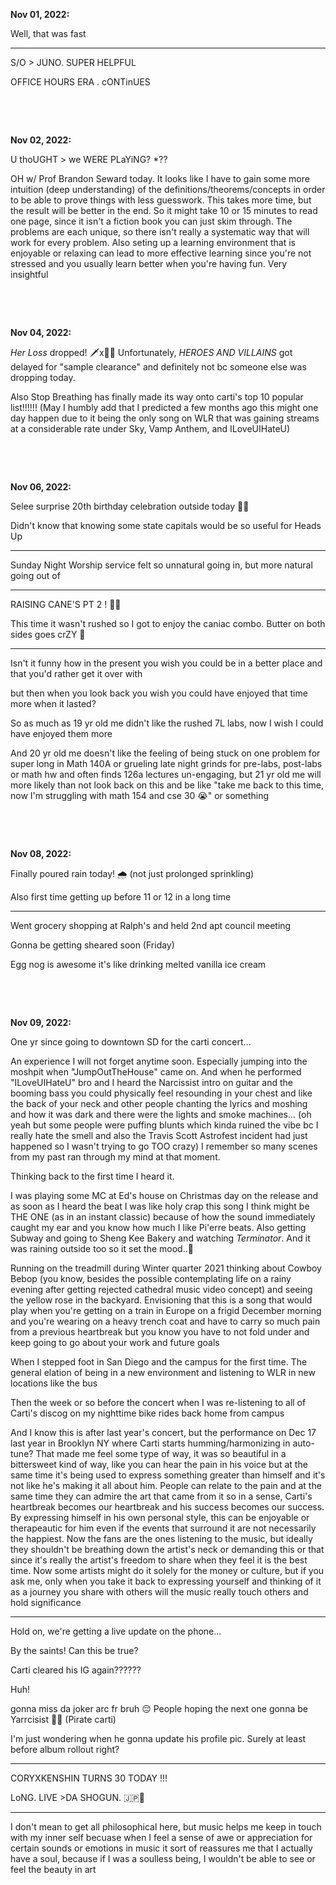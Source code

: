 **Nov 01, 2022:**

Well, that was fast

---

S/O > JUNO. SUPER HELPFUL 

OFFICE HOURS ERA . cONTinUES

&nbsp;

&nbsp;

**Nov 02, 2022:**

U thoUGHT > we WERE PLaYiNG? *??

OH w/ Prof Brandon Seward today. It looks like I have to gain some more intuition (deep understanding) of the definitions/theorems/concepts in order to be able to prove things with less guesswork. This takes more time, but the result will be better in the end. So it might take 10 or 15 minutes to read one page, since it isn't a fiction book you can just skim through. The problems are each unique, so there isn't really a systematic way that will work for every problem. Also seting up a learning environment that is enjoyable or relaxing can lead to more effective learning since you're not stressed and you usually learn better when you're having fun. Very insightful

&nbsp;

&nbsp;

**Nov 04, 2022:**

_Her Loss_ dropped! 🗡️x🦉🔥 Unfortunately, _HEROES AND VILLAINS_ got delayed for "sample clearance" and definitely not bc someone else was dropping today.

Also Stop Breathing has finally made its way onto carti's top 10 popular list!!!!!! (May I humbly add that I predicted a few months ago this might one day happen due to it being the only song on WLR that was gaining streams at a considerable rate under Sky, Vamp Anthem, and ILoveUIHateU) 


&nbsp;

&nbsp; 

**Nov 06, 2022:**

Selee surprise 20th birthday celebration outside today 🎂🎉

Didn't know that knowing some state capitals would be so useful for Heads Up 

---

Sunday Night Worship service felt so unnatural going in, but more natural going out of

--- 

RAISING CANE'S PT 2 ! 🐓🔥 

This time it wasn't rushed so I got to enjoy the caniac combo. Butter on both sides goes crZY 🧈

--- 

Isn't it funny how in the present you wish you could be in a better place and that you'd rather get it over with 

but then when you look back you wish you could have enjoyed that time more when it lasted? 

So as much as 19 yr old me didn't like the rushed 7L labs, now I wish I could have enjoyed them more 

And 20 yr old me doesn't like the feeling of being stuck on one problem for super long in Math 140A or grueling late night grinds for pre-labs, post-labs or math hw and often finds 126a lectures un-engaging, but 21 yr old me will more likely than not look back on this and be like "take me back to this time, now I'm struggling with math 154 and cse 30 😭" or something

&nbsp;

&nbsp;

**Nov 08, 2022:** 

Finally poured rain today! 🌧️ (not just prolonged sprinkling)

Also first time getting up before 11 or 12 in a long time 

--- 

Went grocery shopping at Ralph's and held 2nd apt council meeting

Gonna be getting sheared soon (Friday)

Egg nog is awesome it's like drinking melted vanilla ice cream

&nbsp;

&nbsp;

**Nov 09, 2022:**

One yr since going to downtown SD for the carti concert...

An experience I will not forget anytime soon. Especially jumping into the moshpit when "JumpOutTheHouse" came on. And when he performed "ILoveUIHateU" bro and I heard the Narcissist intro on guitar and the booming bass you could physically feel resounding in your chest and like the back of your neck and other people chanting the lyrics and moshing and how it was dark and there were the lights and smoke machines... (oh yeah but some people were puffing blunts which kinda ruined the vibe bc I really hate the smell and also the Travis Scott Astrofest incident had just happened so I wasn't trying to go TOO crazy) I remember so many scenes from my past ran through my mind at that moment.

Thinking back to the first time I heard it.

I was playing some MC at Ed's house on Christmas day on the release and as soon as I heard the beat I was like holy crap this song I think might be THE ONE (as in an instant classic) because of how the sound immediately caught my ear and you know how much I like Pi'erre beats. Also getting Subway and going to Sheng Kee Bakery and watching _Terminator_. And it was raining outside too so it set the mood..🤧  

Running on the treadmill during Winter quarter 2021 thinking about Cowboy Bebop (you know, besides the possible contemplating life on a rainy evening after getting rejected cathedral music video concept) and seeing the yellow rose in the backyard. Envisioning that this is a song that would play when you're getting on a train in Europe on a frigid December morning and you're wearing on a heavy trench coat and have to carry so much pain from a previous heartbreak but you know you have to not fold under and keep going to go about your work and future goals

When I stepped foot in San Diego and the campus for the first time. The general elation of being in a new environment and listening to WLR in new locations like the bus 

Then the week or so before the concert when I was re-listening to all of Carti's discog on my nighttime bike rides back home from campus

And I know this is after last year's concert, but the performance on Dec 17 last year in Brooklyn NY where Carti starts humming/harmonizing in auto-tune? That made me feel some type of way, it was so beautiful in a bittersweet kind of way, like you can hear the pain in his voice but at the same time it's being used to express something greater than himself and it's not like he's making it all about him. People can relate to the pain and at the same time they can admire the art that came from it so in a sense, Carti's heartbreak becomes our heartbreak and his success becomes our success. By expressing himself in his own personal style, this can be enjoyable or therapeautic for him even if the events that surround it are not necessarily the happiest. Now the fans are the ones listening to the music, but ideally they shouldn't be breathing down the artist's neck or demanding this or that since it's really the artist's freedom to share when they feel it is the best time. Now some artists might do it solely for the money or culture, but if you ask me, only when you take it back to expressing yourself and thinking of it as a journey you share with others will the music really touch others and hold significance

---

Hold on, we're getting a live update on the phone... 

By the saints! Can this be true?

Carti cleared his IG again??????

Huh!  

gonna miss da joker arc fr bruh 😔
People hoping the next one gonna be Yarrcisist 🏴‍☠️ (Pirate carti)

I'm just wondering when he gonna update his profile pic. Surely at least before album rollout right? 

---

CORYXKENSHIN TURNS 30 TODAY !!! 

LoNG. LIVE >DA SHOGUN. 🇯🇵🤧

--- 

I don't mean to get all philosophical here, but music helps me keep in touch with my inner self becuase when I feel a sense of awe or appreciation for certain sounds or emotions in music it sort of reassures me that I actually have a soul, because if I was a soulless being, I wouldn't be able to see or feel the beauty in art

&nbsp;

&nbsp;
